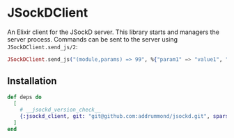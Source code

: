 # JSockDClient

An Elixir client for the JSockD server. This library starts and managers the
server process. Commands can be sent to the server using `JSockDClient.send_js/2`:

```elixir
JSockDClient.send_js("(module,params) => 99", %{"param1" => "value1", "param2" => "value2"})
```

## Installation

```elixir
def deps do
  [
    # __jsockd_version_check__
    {:jsockd_client, git: "git@github.com:addrummond/jsockd.git", sparse: "/clients/elixir/jsockd_client", tag: "v0.0.99"}
  ]
end
```
